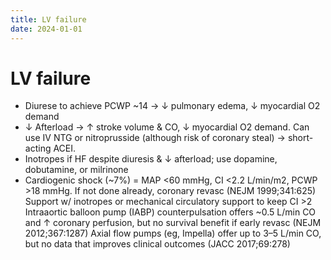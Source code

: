 ```yaml
---
title: LV failure
date: 2024-01-01
---
```

# LV failure

* Diurese to achieve PCWP ~14 → ↓ pulmonary edema, ↓ myocardial O2 demand
* ↓ Afterload → ↑ stroke volume & CO, ↓ myocardial O2 demand. Can use IV NTG or nitroprusside (although risk of coronary steal) → short-acting ACEI.
* Inotropes if HF despite diuresis & ↓ afterload; use dopamine, dobutamine, or milrinone
* Cardiogenic shock (~7%) = MAP <60 mmHg, CI <2.2 L/min/m2, PCWP >18 mmHg.
    If not done already, coronary revasc (NEJM 1999;341:625)
    Support w/ inotropes or mechanical circulatory support to keep CI >2
    Intraaortic balloon pump (IABP) counterpulsation offers ~0.5 L/min CO and ↑ coronary perfusion, but no survival benefit if early revasc (NEJM 2012;367:1287)
    Axial flow pumps (eg, Impella) offer up to 3–5 L/min CO, but no data that improves clinical outcomes (JACC 2017;69:278)

